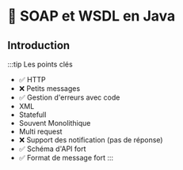 # :shower: SOAP et WSDL en Java

## Introduction

:::tip Les points clés

- :white_check_mark: HTTP
- :x: Petits messages
- :white_check_mark: Gestion d'erreurs avec code
- XML
- Statefull
- Souvent Monolithique
- Multi request
- :x: Support des notification (pas de réponse)
- :white_check_mark: Schéma d'API fort
- :white_check_mark: Format de message fort
  :::
